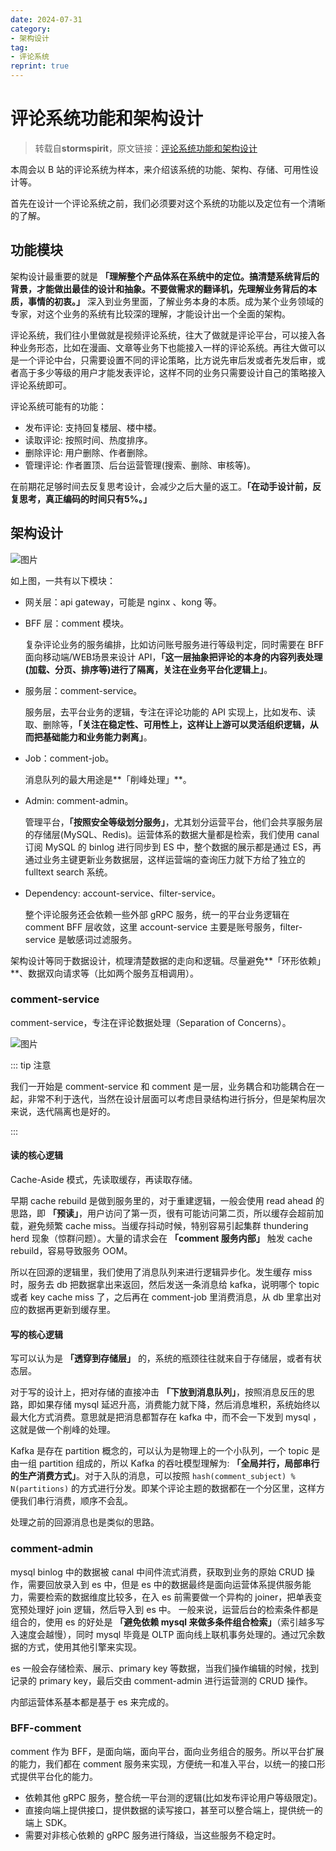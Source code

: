 ```yaml
---
date: 2024-07-31
category: 
- 架构设计
tag: 
- 评论系统
reprint: true
---
```


# 评论系统功能和架构设计

<!-- more -->

> 转载自**stormspirit**，原文链接：[评论系统功能和架构设计](https://mp.weixin.qq.com/s?__biz=MzkyNjI2NTQwOA==&mid=2247484296&idx=1&sn=198c1ba2cc18c1bf74fc8d3ee86e9839&chksm=c238baa7f54f33b115fff4940157b013f864e4d601b88942e95235d6049217f1ab81e6230b99&cur_album_id=2821390734124941313&scene=189#wechat_redirect)

本周会以 B 站的评论系统为样本，来介绍该系统的功能、架构、存储、可用性设计等。

首先在设计一个评论系统之前，我们必须要对这个系统的功能以及定位有一个清晰的了解。

## 功能模块

架构设计最重要的就是 **「理解整个产品体系在系统中的定位。搞清楚系统背后的背景，才能做出最佳的设计和抽象。不要做需求的翻译机，先理解业务背后的本质，事情的初衷。」** 深入到业务里面，了解业务本身的本质。成为某个业务领域的专家，对这个业务的系统有比较深的理解，才能设计出一个全面的架构。

评论系统，我们往小里做就是视频评论系统，往大了做就是评论平台，可以接入各种业务形态，比如在漫画、文章等业务下也能接入一样的评论系统。再往大做可以是一个评论中台，只需要设置不同的评论策略，比方说先审后发或者先发后审，或者高于多少等级的用户才能发表评论，这样不同的业务只需要设计自己的策略接入评论系统即可。

评论系统可能有的功能：

- 发布评论: 支持回复楼层、楼中楼。
- 读取评论: 按照时间、热度排序。
- 删除评论: 用户删除、作者删除。
- 管理评论: 作者置顶、后台运营管理(搜索、删除、审核等)。

在前期花足够时间去反复思考设计，会减少之后大量的返工。**「在动手设计前，反复思考，真正编码的时间只有5%。」**

## 架构设计

![图片](https://mmbiz.qpic.cn/mmbiz_png/sicfNsNhOZShATDGq9ic1AfKDBicJgApG9WlhMzrOyqW2BJDKSaw9twenRp68QLEWQp6MSvsk9iavTBfngjpE0M9Cw/640?wx_fmt=png&tp=webp&wxfrom=5&wx_lazy=1&wx_co=1)


如上图，一共有以下模块：

- 网关层：api gateway，可能是 nginx 、kong 等。

- BFF 层：comment 模块。

  复杂评论业务的服务编排，比如访问账号服务进行等级判定，同时需要在 BFF 面向移动端/WEB场景来设计 API，**「这一层抽象把评论的本身的内容列表处理(加载、分页、排序等)进行了隔离，关注在业务平台化逻辑上」**。

- 服务层：comment-service。

  服务层，去平台业务的逻辑，专注在评论功能的 API 实现上，比如发布、读取、删除等，**「关注在稳定性、可用性上，这样让上游可以灵活组织逻辑，从而把基础能力和业务能力剥离」**。

- Job：comment-job。

  消息队列的最大用途是**「削峰处理」**。

-  Admin: comment-admin。

   管理平台，**「按照安全等级划分服务」**，尤其划分运营平台，他们会共享服务层的存储层(MySQL、Redis)。运营体系的数据大量都是检索，我们使用 canal 订阅 MySQL 的 binlog 进行同步到 ES 中，整个数据的展示都是通过 ES，再通过业务主键更新业务数据层，这样运营端的查询压力就下方给了独立的 fulltext search 系统。

-  Dependency: account-service、filter-service。

   整个评论服务还会依赖一些外部 gRPC 服务，统一的平台业务逻辑在 comment BFF 层收敛，这里 account-service 主要是账号服务，filter-service 是敏感词过滤服务。


架构设计等同于数据设计，梳理清楚数据的走向和逻辑。尽量避免**「环形依赖」**、数据双向请求等（比如两个服务互相调用）。

### comment-service

comment-service，专注在评论数据处理（Separation of Concerns）。

![图片](https://mmbiz.qpic.cn/mmbiz_png/sicfNsNhOZShATDGq9ic1AfKDBicJgApG9WHLZj6p8Qdra1sNs1FqzSovfiagibWF8B7FrLwTL4Kk3wewwfSsibp4cRA/640?wx_fmt=png&tp=webp&wxfrom=5&wx_lazy=1&wx_co=1)

::: tip 注意

我们一开始是 comment-service 和 comment 是一层，业务耦合和功能耦合在一起，非常不利于迭代，当然在设计层面可以考虑目录结构进行拆分，但是架构层次来说，迭代隔离也是好的。

:::

#### 读的核心逻辑

Cache-Aside 模式，先读取缓存，再读取存储。

早期 cache rebuild 是做到服务里的，对于重建逻辑，一般会使用 read ahead 的思路，即 **「预读」**，用户访问了第一页，很有可能访问第二页，所以缓存会超前加载，避免频繁 cache miss。当缓存抖动时候，特别容易引起集群 thundering herd 现象（惊群问题）。大量的请求会在 **「comment 服务内部」** 触发 cache rebuild，容易导致服务 OOM。

所以在回源的逻辑里，我们使用了消息队列来进行逻辑异步化。发生缓存 miss 时，服务去 db 把数据拿出来返回，然后发送一条消息给 kafka，说明哪个 topic 或者 key cache miss 了，之后再在 comment-job 里消费消息，从 db 里拿出对应的数据再更新到缓存里。

#### 写的核心逻辑

写可以认为是 **「透穿到存储层」** 的，系统的瓶颈往往就来自于存储层，或者有状态层。

对于写的设计上，把对存储的直接冲击 **「下放到消息队列」**，按照消息反压的思路，即如果存储 mysql 延迟升高，消费能力就下降，然后消息堆积，系统始终以最大化方式消费。意思就是把消息都暂存在 kafka 中，而不会一下发到 mysql ，这就是做一个削峰的处理。

Kafka 是存在 partition 概念的，可以认为是物理上的一个小队列，一个 topic 是由一组 partition 组成的，所以 Kafka 的吞吐模型理解为: **「全局并行，局部串行的生产消费方式」**。对于入队的消息，可以按照 `hash(comment_subject) % N(partitions)` 的方式进行分发。即某个评论主题的数据都在一个分区里，这样方便我们串行消费，顺序不会乱。

处理之前的回源消息也是类似的思路。

### comment-admin

mysql binlog 中的数据被 canal 中间件流式消费，获取到业务的原始 CRUD 操作，需要回放录入到 es 中，但是 es 中的数据最终是面向运营体系提供服务能力，需要检索的数据维度比较多，在入 es 前需要做一个异构的 joiner，把单表变宽预处理好 join 逻辑，然后导入到 es 中。 一般来说，运营后台的检索条件都是组合的，使用 es 的好处是 **「避免依赖 mysql 来做多条件组合检索」**（索引越多写入速度会越慢），同时 mysql 毕竟是 OLTP 面向线上联机事务处理的。通过冗余数据的方式，使用其他引擎来实现。

es 一般会存储检索、展示、primary key 等数据，当我们操作编辑的时候，找到记录的 primary key，最后交由 comment-admin 进行运营测的 CRUD 操作。

内部运营体系基本都是基于 es 来完成的。

### BFF-comment

comment 作为 BFF，是面向端，面向平台，面向业务组合的服务。所以平台扩展的能力，我们都在 comment 服务来实现，方便统一和准入平台，以统一的接口形式提供平台化的能力。

- 依赖其他 gRPC 服务，整合统一平台测的逻辑(比如发布评论用户等级限定)。
- 直接向端上提供接口，提供数据的读写接口，甚至可以整合端上，提供统一的端上 SDK。
- 需要对非核心依赖的 gRPC 服务进行降级，当这些服务不稳定时。

